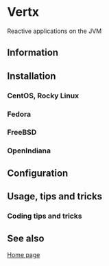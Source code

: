 # Vertx

Reactive applications on the JVM

## Information

## Installation

### CentOS, Rocky Linux

### Fedora

### FreeBSD

### OpenIndiana

## Configuration

## Usage, tips and tricks

### Coding tips and tricks

## See also

[Home page](https://vertx.io/)
